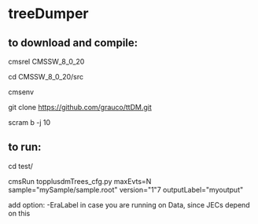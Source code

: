 # treeDumper

## to download and compile:

cmsrel CMSSW_8_0_20 

cd CMSSW_8_0_20/src

cmsenv

git clone https://github.com/grauco/ttDM.git

scram b -j 10

## to run:

cd test/

cmsRun topplusdmTrees_cfg.py maxEvts=N sample="mySample/sample.root" version="1"7 outputLabel="myoutput" 

add option: -EraLabel in case you are running on Data, since JECs depend on this
